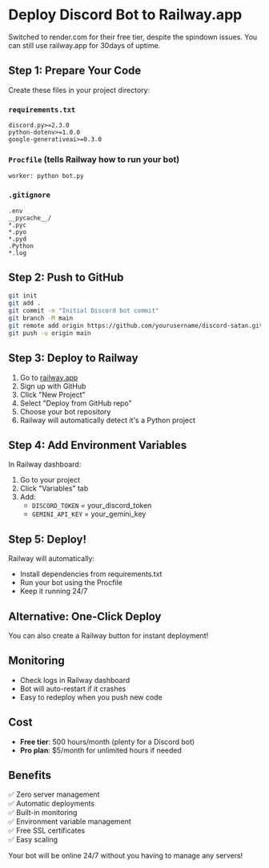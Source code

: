# Deploy Discord Bot to Railway.app

Switched to render.com for their free tier, despite the spindown issues. You can still use railway.app for 30days of uptime.

## Step 1: Prepare Your Code

Create these files in your project directory:

### `requirements.txt`
```
discord.py>=2.3.0
python-dotenv>=1.0.0
google-generativeai>=0.3.0
```

### `Procfile` (tells Railway how to run your bot)
```
worker: python bot.py
```

### `.gitignore`
```
.env
__pycache__/
*.pyc
*.pyo
*.pyd
.Python
*.log
```

## Step 2: Push to GitHub

```bash
git init
git add .
git commit -m "Initial Discord bot commit"
git branch -M main
git remote add origin https://github.com/yourusername/discord-satan.git
git push -u origin main
```

## Step 3: Deploy to Railway

1. Go to [railway.app](https://railway.app)
2. Sign up with GitHub
3. Click "New Project"
4. Select "Deploy from GitHub repo"
5. Choose your bot repository
6. Railway will automatically detect it's a Python project

## Step 4: Add Environment Variables

In Railway dashboard:
1. Go to your project
2. Click "Variables" tab
3. Add:
   - `DISCORD_TOKEN` = your_discord_token
   - `GEMINI_API_KEY` = your_gemini_key

## Step 5: Deploy!

Railway will automatically:
- Install dependencies from requirements.txt
- Run your bot using the Procfile
- Keep it running 24/7

## Alternative: One-Click Deploy

You can also create a Railway button for instant deployment!

## Monitoring

- Check logs in Railway dashboard
- Bot will auto-restart if it crashes
- Easy to redeploy when you push new code

## Cost

- **Free tier**: 500 hours/month (plenty for a Discord bot)
- **Pro plan**: $5/month for unlimited hours if needed

## Benefits

✅ Zero server management  
✅ Automatic deployments  
✅ Built-in monitoring  
✅ Environment variable management  
✅ Free SSL certificates  
✅ Easy scaling  

Your bot will be online 24/7 without you having to manage any servers!
